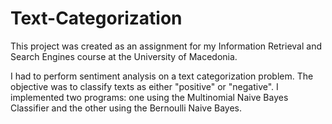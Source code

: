 # Text-Categorization

This project was created as an assignment for my Information Retrieval and Search Engines course at the University of Macedonia.

I had to perform sentiment analysis on a text categorization problem. The objective was to classify texts as either "positive" or "negative". I implemented two programs: one using the Multinomial Naive Bayes Classifier and the other using the Bernoulli Naive Bayes.
